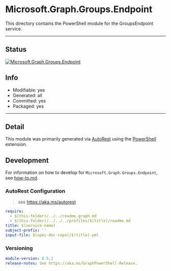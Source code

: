 <!-- region Generated -->
# Microsoft.Graph.Groups.Endpoint
This directory contains the PowerShell module for the GroupsEndpoint service.

---
## Status
[![Microsoft.Graph.Groups.Endpoint](https://img.shields.io/powershellgallery/v/Microsoft.Graph.Groups.Endpoint.svg?style=flat-square&label=Microsoft.Graph.Groups.Endpoint "Microsoft.Graph.Groups.Endpoint")](https://www.powershellgallery.com/packages/Microsoft.Graph.Groups.Endpoint/)

## Info
- Modifiable: yes
- Generated: all
- Committed: yes
- Packaged: yes

---
## Detail
This module was primarily generated via [AutoRest](https://github.com/Azure/autorest) using the [PowerShell](https://github.com/Azure/autorest.powershell) extension.

## Development
For information on how to develop for `Microsoft.Graph.Groups.Endpoint`, see [how-to.md](how-to.md).
<!-- endregion -->

### AutoRest Configuration

> see https://aka.ms/autorest

``` yaml
require:
  - $(this-folder)/../../readme.graph.md
  - $(this-folder)/../../../profiles/$(title)/readme.md
title: $(service-name)
subject-prefix: ''
input-file: $(spec-doc-repo)/$(title).yml
```
### Versioning

``` yaml
module-version: 0.5.1
release-notes: See https://aka.ms/GraphPowerShell-Release.
```
